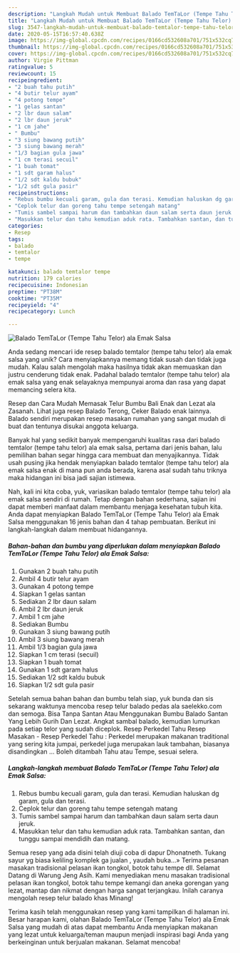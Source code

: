 ```yaml
---
description: "Langkah Mudah untuk Membuat Balado TemTaLor (Tempe Tahu Telor) ala Emak Salsa, Lezat"
title: "Langkah Mudah untuk Membuat Balado TemTaLor (Tempe Tahu Telor) ala Emak Salsa, Lezat"
slug: 3547-langkah-mudah-untuk-membuat-balado-temtalor-tempe-tahu-telor-ala-emak-salsa-lezat
date: 2020-05-15T16:57:40.638Z
image: https://img-global.cpcdn.com/recipes/0166cd532608a701/751x532cq70/balado-temtalor-tempe-tahu-telor-ala-emak-salsa-foto-resep-utama.jpg
thumbnail: https://img-global.cpcdn.com/recipes/0166cd532608a701/751x532cq70/balado-temtalor-tempe-tahu-telor-ala-emak-salsa-foto-resep-utama.jpg
cover: https://img-global.cpcdn.com/recipes/0166cd532608a701/751x532cq70/balado-temtalor-tempe-tahu-telor-ala-emak-salsa-foto-resep-utama.jpg
author: Virgie Pittman
ratingvalue: 5
reviewcount: 15
recipeingredient:
- "2 buah tahu putih"
- "4 butir telur ayam"
- "4 potong tempe"
- "1 gelas santan"
- "2 lbr daun salam"
- "2 lbr daun jeruk"
- "1 cm jahe"
- " Bumbu"
- "3 siung bawang putih"
- "3 siung bawang merah"
- "1/3 bagian gula jawa"
- "1 cm terasi secuil"
- "1 buah tomat"
- "1 sdt garam halus"
- "1/2 sdt kaldu bubuk"
- "1/2 sdt gula pasir"
recipeinstructions:
- "Rebus bumbu kecuali garam, gula dan terasi. Kemudian haluskan dg garam, gula dan terasi."
- "Ceplok telur dan goreng tahu tempe setengah matang"
- "Tumis sambel sampai harum dan tambahkan daun salam serta daun jeruk."
- "Masukkan telur dan tahu kemudian aduk rata. Tambahkan santan, dan tunggu sampai mendidih dan matang."
categories:
- Resep
tags:
- balado
- temtalor
- tempe

katakunci: balado temtalor tempe 
nutrition: 179 calories
recipecuisine: Indonesian
preptime: "PT38M"
cooktime: "PT35M"
recipeyield: "4"
recipecategory: Lunch

---
```



![Balado TemTaLor (Tempe Tahu Telor) ala Emak Salsa](https://img-global.cpcdn.com/recipes/0166cd532608a701/751x532cq70/balado-temtalor-tempe-tahu-telor-ala-emak-salsa-foto-resep-utama.jpg)

Anda sedang mencari ide resep balado temtalor (tempe tahu telor) ala emak salsa yang unik? Cara menyiapkannya memang tidak susah dan tidak juga mudah. Kalau salah mengolah maka hasilnya tidak akan memuaskan dan justru cenderung tidak enak. Padahal balado temtalor (tempe tahu telor) ala emak salsa yang enak selayaknya mempunyai aroma dan rasa yang dapat memancing selera kita.

Resep dan Cara Mudah Memasak Telur Bumbu Bali Enak dan Lezat ala Zasanah. Lihat juga resep Balado Terong, Ceker Balado enak lainnya. Balado sendiri merupakan resep masakan rumahan yang sangat mudah di buat dan tentunya disukai anggota keluarga.

Banyak hal yang sedikit banyak mempengaruhi kualitas rasa dari balado temtalor (tempe tahu telor) ala emak salsa, pertama dari jenis bahan, lalu pemilihan bahan segar hingga cara membuat dan menyajikannya. Tidak usah pusing jika hendak menyiapkan balado temtalor (tempe tahu telor) ala emak salsa enak di mana pun anda berada, karena asal sudah tahu triknya maka hidangan ini bisa jadi sajian istimewa.


Nah, kali ini kita coba, yuk, variasikan balado temtalor (tempe tahu telor) ala emak salsa sendiri di rumah. Tetap dengan bahan sederhana, sajian ini dapat memberi manfaat dalam membantu menjaga kesehatan tubuh kita. Anda dapat menyiapkan Balado TemTaLor (Tempe Tahu Telor) ala Emak Salsa menggunakan 16 jenis bahan dan 4 tahap pembuatan. Berikut ini langkah-langkah dalam membuat hidangannya.

<!--inarticleads1-->

##### Bahan-bahan dan bumbu yang diperlukan dalam menyiapkan Balado TemTaLor (Tempe Tahu Telor) ala Emak Salsa:

1. Gunakan 2 buah tahu putih
1. Ambil 4 butir telur ayam
1. Gunakan 4 potong tempe
1. Siapkan 1 gelas santan
1. Sediakan 2 lbr daun salam
1. Ambil 2 lbr daun jeruk
1. Ambil 1 cm jahe
1. Sediakan  Bumbu
1. Gunakan 3 siung bawang putih
1. Ambil 3 siung bawang merah
1. Ambil 1/3 bagian gula jawa
1. Siapkan 1 cm terasi (secuil)
1. Siapkan 1 buah tomat
1. Gunakan 1 sdt garam halus
1. Sediakan 1/2 sdt kaldu bubuk
1. Siapkan 1/2 sdt gula pasir


Setelah semua bahan bahan dan bumbu telah siap, yuk bunda dan sis sekarang waktunya mencoba resep telur balado pedas ala saelekko.com dan semoga. Bisa Tanpa Santan Atau Menggunakan Bumbu Balado Santan Yang Lebih Gurih Dan Lezat. Angkat sambal balado, kemudian lumurkan pada setiap telor yang sudah diceplok. Resep Perkedel Tahu Resep Masakan - Resep Perkedel Tahu : Perkedel merupakan makanan traditional yang sering kita jumpai, perkedel juga merupakan lauk tambahan, biasanya disandingkan … Boleh ditambah Tahu atau Tempe, sesuai selera. 

<!--inarticleads2-->

##### Langkah-langkah membuat Balado TemTaLor (Tempe Tahu Telor) ala Emak Salsa:

1. Rebus bumbu kecuali garam, gula dan terasi. Kemudian haluskan dg garam, gula dan terasi.
1. Ceplok telur dan goreng tahu tempe setengah matang
1. Tumis sambel sampai harum dan tambahkan daun salam serta daun jeruk.
1. Masukkan telur dan tahu kemudian aduk rata. Tambahkan santan, dan tunggu sampai mendidih dan matang.


Semua resep yang ada disini telah diuji coba di dapur Dhonatneth. Tukang sayur yg biasa keliling komplek ga jualan , yaudah buka…» Terima pesanan masakan tradisional pelasan ikan tongkol, botok tahu tempe dll. Selamat Datang di Warung Jeng Asih. Kami menyediakan menu masakan tradisional pelasan ikan tongkol, botok tahu tempe kemangi dan aneka gorengan yang lezat, mantap dan nikmat dengan harga sangat terjangkau. Inilah caranya mengolah resep telur balado khas Minang! 

Terima kasih telah menggunakan resep yang kami tampilkan di halaman ini. Besar harapan kami, olahan Balado TemTaLor (Tempe Tahu Telor) ala Emak Salsa yang mudah di atas dapat membantu Anda menyiapkan makanan yang lezat untuk keluarga/teman maupun menjadi inspirasi bagi Anda yang berkeinginan untuk berjualan makanan. Selamat mencoba!
